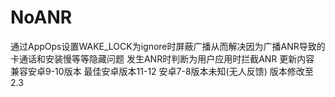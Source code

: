 # NoANR
通过AppOps设置WAKE_LOCK为ignore时屏蔽广播从而解决因为广播ANR导致的卡通话和安装慢等等隐藏问题
发生ANR时判断为用户应用时拦截ANR
更新内容
兼容安卓9-10版本
最佳安卓版本11-12
安卓7-8版本未知(无人反馈)
版本修改至2.3
